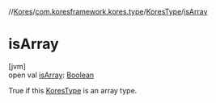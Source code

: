 //[Kores](../../../index.md)/[com.koresframework.kores.type](../index.md)/[KoresType](index.md)/[isArray](is-array.md)

# isArray

[jvm]\
open val [isArray](is-array.md): [Boolean](https://kotlinlang.org/api/latest/jvm/stdlib/kotlin/-boolean/index.html)

True if this [KoresType](index.md) is an array type.
